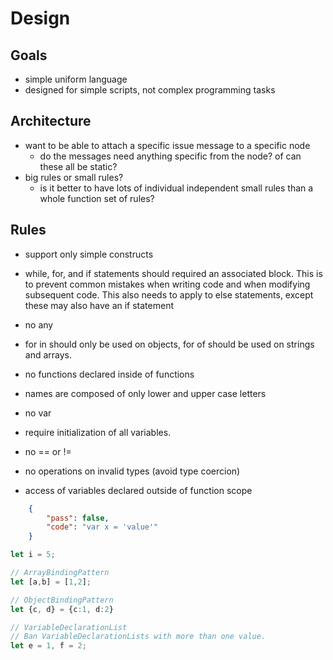 # Design

## Goals

- simple uniform language
- designed for simple scripts, not complex programming tasks

## Architecture

- want to be able to attach a specific issue message to a specific node
    - do the messages need anything specific from the node? of can these all be static?
- big rules or small rules?
    - is it better to have lots of individual independent small rules than a whole function set of rules?

## Rules

- support only simple constructs

- while, for, and if statements should required an associated block. This is to prevent common mistakes when writing code and when modifying subsequent code. This also needs to apply to else statements, except these may also have an if statement

- no any

- for in should only be used on objects, for of should be used on strings and arrays.

- no functions declared inside of functions

- names are composed of only lower and upper case letters

- no var

- require initialization of all variables.

- no == or !=
- no operations on invalid types (avoid type coercion)

- access of variables declared outside of function scope

```json
    {
        "pass": false,
        "code": "var x = 'value'"
    }
```

```typescript
let i = 5;

// ArrayBindingPattern
let [a,b] = [1,2];

// ObjectBindingPattern
let {c, d} = {c:1, d:2}

// VariableDeclarationList
// Ban VariableDeclarationLists with more than one value.
let e = 1, f = 2;

```
